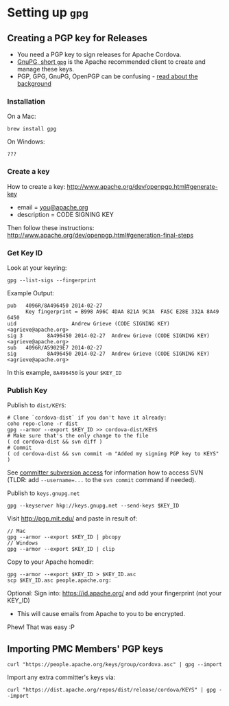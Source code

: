 <!--
#
# Licensed to the Apache Software Foundation (ASF) under one
# or more contributor license agreements.  See the NOTICE file
# distributed with this work for additional information
# regarding copyright ownership.  The ASF licenses this file
# to you under the Apache License, Version 2.0 (the
# "License"); you may not use this file except in compliance
# with the License.  You may obtain a copy of the License at
#
# http://www.apache.org/licenses/LICENSE-2.0
#
# Unless required by applicable law or agreed to in writing,
# software distributed under the License is distributed on an
# "AS IS" BASIS, WITHOUT WARRANTIES OR CONDITIONS OF ANY
#  KIND, either express or implied.  See the License for the
# specific language governing permissions and limitations
# under the License.
#
-->

# Setting up `gpg`

## Creating a PGP key for Releases

- You need a PGP key to sign releases for Apache Cordova. 
- [GnuPG, short `gpg`](http://www.apache.org/dev/openpgp.html#gnupg) is the Apache recommended client to create and manage these keys.
- PGP, GPG, GnuPG, OpenPGP can be confusing - [read about the background](https://www.goanywhere.com/blog/2013/07/18/openpgp-pgp-gpg-difference)

### Installation

On a Mac:

    brew install gpg

On Windows:

    ???

### Create a key

How to create a key: 
http://www.apache.org/dev/openpgp.html#generate-key

 * email = you@apache.org
 * description = CODE SIGNING KEY

Then follow these instructions: http://www.apache.org/dev/openpgp.html#generation-final-steps

### Get Key ID

Look at your keyring:

    gpg --list-sigs --fingerprint

Example Output:

    pub   4096R/8A496450 2014-02-27
          Key fingerprint = B998 A96C 4DAA 821A 9C3A  FA5C E28E 332A 8A49 6450
    uid                  Andrew Grieve (CODE SIGNING KEY) <agrieve@apache.org>
    sig 3        8A496450 2014-02-27  Andrew Grieve (CODE SIGNING KEY) <agrieve@apache.org>
    sub   4096R/A59029E7 2014-02-27
    sig          8A496450 2014-02-27  Andrew Grieve (CODE SIGNING KEY) <agrieve@apache.org>

In this example, `8A496450` is your `$KEY_ID`

### Publish Key

Publish to `dist/KEYS`:

    # Clone `cordova-dist` if you don't have it already:
    coho repo-clone -r dist
    gpg --armor --export $KEY_ID >> cordova-dist/KEYS
    # Make sure that's the only change to the file
    ( cd cordova-dist && svn diff )
    # Commit
    ( cd cordova-dist && svn commit -m "Added my signing PGP key to KEYS" )
    
See [committer subversion access](https://www.apache.org/dev/version-control.html#https-svn) for information how to access SVN (TLDR: add `--username=...` to the `svn commit` command if needed).

Publish to `keys.gnupg.net`

    gpg --keyserver hkp://keys.gnupg.net --send-keys $KEY_ID

Visit http://pgp.mit.edu/ and paste in result of:

    // Mac
    gpg --armor --export $KEY_ID | pbcopy
    // Windows
    gpg --armor --export $KEY_ID | clip

Copy to your Apache homedir:

    gpg --armor --export $KEY_ID > $KEY_ID.asc
    scp $KEY_ID.asc people.apache.org:

Optional:
Sign into: https://id.apache.org/ and add your fingerprint (not your KEY_ID)
  * This will cause emails from Apache to you to be encrypted.

Phew! That was easy :P


## Importing PMC Members' PGP keys

    curl "https://people.apache.org/keys/group/cordova.asc" | gpg --import

Import any extra committer's keys via:

    curl "https://dist.apache.org/repos/dist/release/cordova/KEYS" | gpg --import
